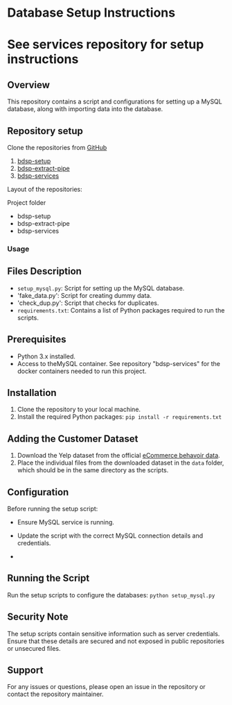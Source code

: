 # Database Setup Instructions
# See services repository for setup instructions

## Overview
This repository contains a script and configurations for setting up a MySQL database, along with  importing data into the database.

## Repository setup
Clone the repositories from [GitHub](https://github.com/dhbw-loerrach-wds22a)
1. [bdsp-setup](https://github.com/dhbw-loerrach-wds22a/bdsp-setup)
3. [bdsp-extract-pipe](https://github.com/dhbw-loerrach-wds22a/bdsp-extract-pipe)
4. [bdsp-services](https://github.com/dhbw-loerrach-wds22a/bdsp-services)

Layout of the repositories:

Project folder
  - bdsp-setup
  - bdsp-extract-pipe
  - bdsp-services
### Usage

## Files Description
- `setup_mysql.py`: Script for setting up the MySQL database.
- 'fake_data.py': Script for creating dummy data.
- 'check_dup.py': Script that checks for duplicates.
- `requirements.txt`: Contains a list of Python packages required to run the scripts.

## Prerequisites
- Python 3.x installed.
- Access to theMySQL container. See repository "bdsp-services" for the docker containers needed to run this project.

## Installation
1. Clone the repository to your local machine.
2. Install the required Python packages:
```pip install -r requirements.txt```

## Adding the Customer Dataset
1. Download the Yelp dataset from the official [eCommerce behavoir data](https://www.kaggle.com/datasets/mkechinov/ecommerce-behavior-data-from-multi-category-store/).
2. Place the individual files from the downloaded dataset in the `data` folder, which should be in the same directory as the scripts.


## Configuration
Before running the setup script:

- Ensure MySQL service is running.
- Update the script with the correct MySQL connection details and credentials.

- 
## Running the Script
Run the setup scripts to configure the databases:
```python setup_mysql.py```


## Security Note
The setup scripts contain sensitive information such as server credentials. Ensure that these details are secured and not exposed in public repositories or unsecured files.

## Support
For any issues or questions, please open an issue in the repository or contact the repository maintainer.

